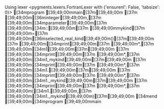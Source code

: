Using lexer <pygments.lexers.FortranLexer with {'ensurenl': False, 'tabsize': 0}>
[34mprogram [39;49;00mmain[37m[39;49;00m
[37m  [39;49;00m[36minteger[39;49;00m,[37m [39;49;00m[34mparameter[39;49;00m[37m [39;49;00m[34m::[39;49;00m[37m [39;49;00mmykind[37m [39;49;00m=[37m [39;49;00m[36mselected_real_kind[39;49;00m()[37m[39;49;00m
[37m  [39;49;00m[34mprint[39;49;00m[37m [39;49;00m*,[37m [39;49;00m[34m1[39;49;00m[37m[39;49;00m
[37m  [39;49;00m[34mprint[39;49;00m[37m [39;49;00m*,[37m [39;49;00m[34m1_mykind[39;49;00m[37m[39;49;00m
[37m  [39;49;00m[34mprint[39;49;00m[37m [39;49;00m*,[37m [39;49;00m[34m1.[39;49;00m[37m[39;49;00m
[37m  [39;49;00m[34mprint[39;49;00m[37m [39;49;00m*,[37m [39;49;00m[34m1._mykind[39;49;00m[37m[39;49;00m
[37m  [39;49;00m[34mprint[39;49;00m[37m [39;49;00m*,[37m [39;49;00m([34m1.[39;49;00m,[37m [39;49;00m[34m1._mykind[39;49;00m)[37m[39;49;00m
[34mend [39;49;00m[34mprogram [39;49;00mmain
